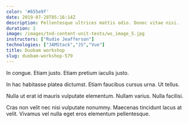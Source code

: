 ```yaml
---
color: '#655e9f'
date: 2019-07-28T05:16:14Z
description: Pellentesque ultrices mattis odio. Donec vitae nisi.
duration: 2
image: /images/tnd-content-unit-tests/ws_image_5.jpg
instructors: ["Rudie Jeafferson"]
technologies: ["JAMStack","JS","Vue"]
title: Duobam workshop
slug: duobam-workshop-579
---
```

In congue. Etiam justo. Etiam pretium iaculis justo.

In hac habitasse platea dictumst. Etiam faucibus cursus urna. Ut tellus.

Nulla ut erat id mauris vulputate elementum. Nullam varius. Nulla facilisi.

Cras non velit nec nisi vulputate nonummy. Maecenas tincidunt lacus at velit. Vivamus vel nulla eget eros elementum pellentesque.
